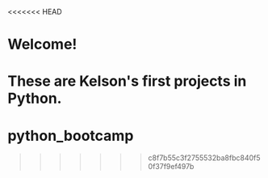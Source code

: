 <<<<<<< HEAD
# Welcome!
These are Kelson's first projects in Python.
=======
# python_bootcamp
>>>>>>> c8f7b55c3f2755532ba8fbc840f50f37f9ef497b
